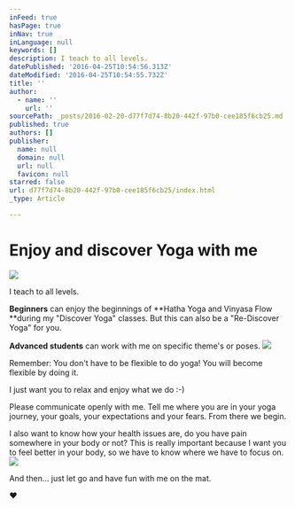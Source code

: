 ```yaml
---
inFeed: true
hasPage: true
inNav: true
inLanguage: null
keywords: []
description: I teach to all levels.
datePublished: '2016-04-25T10:54:56.313Z'
dateModified: '2016-04-25T10:54:55.732Z'
title: ''
author:
  - name: ''
    url: ''
sourcePath: _posts/2016-02-20-d77f7d74-8b20-442f-97b0-cee185f6cb25.md
published: true
authors: []
publisher:
  name: null
  domain: null
  url: null
  favicon: null
starred: false
url: d77f7d74-8b20-442f-97b0-cee185f6cb25/index.html
_type: Article

---
```

# Enjoy and discover Yoga with me
![](https://s3-us-west-2.amazonaws.com/the-grid-img/p/b957657d9954ed1d9ee9fe927975e4ccb9038ce0.jpg)

I teach to all levels.

**Beginners** can enjoy the beginnings of **Hatha Yoga and Vinyasa Flow **during my "Discover Yoga" classes. But this can also be a "Re-Discover Yoga" for you.

**Advanced students** can work with me on specific theme's or poses. ![](https://s3-us-west-2.amazonaws.com/the-grid-img/p/504beaf726beb0623ccaedd2fbbc83343b21a48c.jpg)

Remember: You don't have to be flexible to do yoga! You will become flexible by doing it.

I just want you to relax and enjoy what we do :-)

Please communicate openly with me. Tell me where you are in your yoga journey, your goals, your expectations and your fears. From there we begin.

I also want to know how your health issues are, do you have pain somewhere in your body or not? This is really important because I want you to feel better in your body, so we have to know where we have to focus on.
![](https://the-grid-user-content.s3-us-west-2.amazonaws.com/a82daea6-58bd-4825-93fa-724567be5b49.jpg)

And then... just let go and have fun with me on the mat.

❤︎